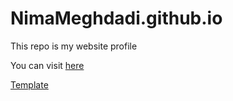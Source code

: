 # NimaMeghdadi.github.io

This repo is my website profile 

You can visit [here](https://nimameghdadi.github.io/)

[Template](https://www.free-css.com)
